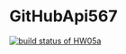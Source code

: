 # GitHubApi567
[![build status of HW05a](https://travis-ci.org/Dioden/GitHubApi567.svg?branch=HW05a)](https://github.com/Dioden/GitHubApi567/tree/HW05a)
